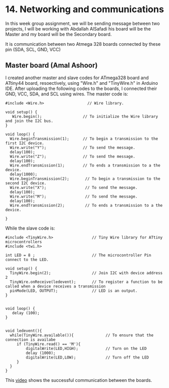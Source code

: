 # 14. Networking and communications


In this week group assignment, we will be sending message between two projects, I will be working with Abdallah AlSafadi his board will be the Master and my board will be the Secondary board.

It is communication between two Atmega 328 boards connected by these pin (SDA, SCL, GND, VCC)


## **Master board (Amal Ashoor)**

I created another master and slave codes for ATmega328 board and ATtiny44 board, resoectively, using "Wire.h" and "TinyWire.h" in Arduino IDE. After uploading the following codes to the boards, I connected their GND, VCC, SDA, and SCL using wires. The master code is:


```
#include <Wire.h>                   // Wire library. 

void setup() { 
   Wire.begin();                  // To initialize the Wire library and join the I2C bus. 
}

void loop() {
  Wire.beginTransmission(1);      // To begin a transmission to the first I2C device.
  Wire.write("Y");                // To send the message.
  delay(100);
  Wire.write("Z");                // To send the message.
  delay(100);
  Wire.endTransmission(1);        // To ends a transmission to a the device.
  delay(1000);
  Wire.beginTransmission(2);       // To begin a transmission to the second I2C device.
  Wire.write("X");                 // To send the message.
  delay(100);
  Wire.write("M");                 // To send the message.
  delay(100);
  Wire.endTransmission(2);         // To ends a transmission to a the device.

}
```

While the slave code is:

```
#include <TinyWire.h>                 // Tiny Wire library for ATtiny microcontrollers 
#include <twi.h>  

int LED = 8 ;                         // The microcontroller Pin connect to the LED.

void setup() { 
  TinyWire.begin(2);                  // Join I2C with device address 2 
  TinyWire.onReceive(ledevent);       // To register a function to be called when a device receives a transmission
  pinMode(LED, OUTPUT);               // LED is an output.  
}


void loop() {
   delay (100);
}


void ledevent(){ 
  while(TinyWire.available()){              // To ensure that the connection is availabe
     if (TinyWire.read() == 'M'){          
         digitalWrite(LED,HIGH);            // Turn on the LED
         delay (1000); 
         digitalWrite(LED,LOW);             // Turn off the LED
     }  
  }
}
```

This  [video](https://fabacademy.org/2022/labs/uae/students/amal-ashoor/work18.html) shows the successful communication between the boards.


